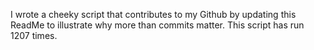 I wrote a cheeky script that contributes to my Github by updating this ReadMe to illustrate why more than commits matter. This script has run 1207 times.